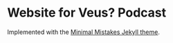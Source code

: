 # Website for Veus? Podcast

Implemented with the [Minimal Mistakes Jekyll theme](https://github.com/mmistakes/minimal-mistakes).
